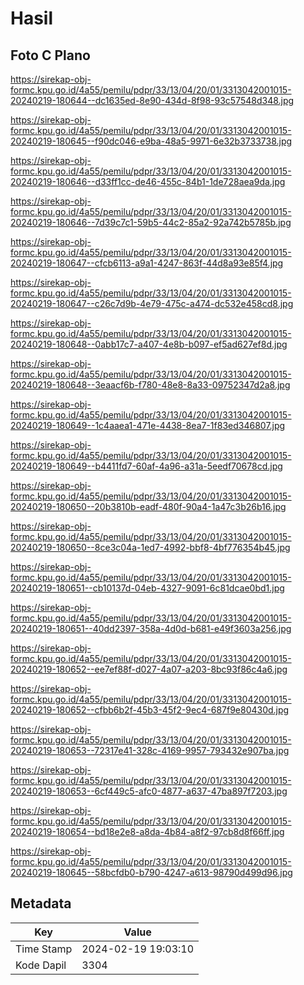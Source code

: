 # Hasil

## Foto C Plano

https://sirekap-obj-formc.kpu.go.id/4a55/pemilu/pdpr/33/13/04/20/01/3313042001015-20240219-180644--dc1635ed-8e90-434d-8f98-93c57548d348.jpg

https://sirekap-obj-formc.kpu.go.id/4a55/pemilu/pdpr/33/13/04/20/01/3313042001015-20240219-180645--f90dc046-e9ba-48a5-9971-6e32b3733738.jpg

https://sirekap-obj-formc.kpu.go.id/4a55/pemilu/pdpr/33/13/04/20/01/3313042001015-20240219-180646--d33ff1cc-de46-455c-84b1-1de728aea9da.jpg

https://sirekap-obj-formc.kpu.go.id/4a55/pemilu/pdpr/33/13/04/20/01/3313042001015-20240219-180646--7d39c7c1-59b5-44c2-85a2-92a742b5785b.jpg

https://sirekap-obj-formc.kpu.go.id/4a55/pemilu/pdpr/33/13/04/20/01/3313042001015-20240219-180647--cfcb6113-a9a1-4247-863f-44d8a93e85f4.jpg

https://sirekap-obj-formc.kpu.go.id/4a55/pemilu/pdpr/33/13/04/20/01/3313042001015-20240219-180647--c26c7d9b-4e79-475c-a474-dc532e458cd8.jpg

https://sirekap-obj-formc.kpu.go.id/4a55/pemilu/pdpr/33/13/04/20/01/3313042001015-20240219-180648--0abb17c7-a407-4e8b-b097-ef5ad627ef8d.jpg

https://sirekap-obj-formc.kpu.go.id/4a55/pemilu/pdpr/33/13/04/20/01/3313042001015-20240219-180648--3eaacf6b-f780-48e8-8a33-09752347d2a8.jpg

https://sirekap-obj-formc.kpu.go.id/4a55/pemilu/pdpr/33/13/04/20/01/3313042001015-20240219-180649--1c4aaea1-471e-4438-8ea7-1f83ed346807.jpg

https://sirekap-obj-formc.kpu.go.id/4a55/pemilu/pdpr/33/13/04/20/01/3313042001015-20240219-180649--b4411fd7-60af-4a96-a31a-5eedf70678cd.jpg

https://sirekap-obj-formc.kpu.go.id/4a55/pemilu/pdpr/33/13/04/20/01/3313042001015-20240219-180650--20b3810b-eadf-480f-90a4-1a47c3b26b16.jpg

https://sirekap-obj-formc.kpu.go.id/4a55/pemilu/pdpr/33/13/04/20/01/3313042001015-20240219-180650--8ce3c04a-1ed7-4992-bbf8-4bf776354b45.jpg

https://sirekap-obj-formc.kpu.go.id/4a55/pemilu/pdpr/33/13/04/20/01/3313042001015-20240219-180651--cb10137d-04eb-4327-9091-6c81dcae0bd1.jpg

https://sirekap-obj-formc.kpu.go.id/4a55/pemilu/pdpr/33/13/04/20/01/3313042001015-20240219-180651--40dd2397-358a-4d0d-b681-e49f3603a256.jpg

https://sirekap-obj-formc.kpu.go.id/4a55/pemilu/pdpr/33/13/04/20/01/3313042001015-20240219-180652--ee7ef88f-d027-4a07-a203-8bc93f86c4a6.jpg

https://sirekap-obj-formc.kpu.go.id/4a55/pemilu/pdpr/33/13/04/20/01/3313042001015-20240219-180652--cfbb6b2f-45b3-45f2-9ec4-687f9e80430d.jpg

https://sirekap-obj-formc.kpu.go.id/4a55/pemilu/pdpr/33/13/04/20/01/3313042001015-20240219-180653--72317e41-328c-4169-9957-793432e907ba.jpg

https://sirekap-obj-formc.kpu.go.id/4a55/pemilu/pdpr/33/13/04/20/01/3313042001015-20240219-180653--6cf449c5-afc0-4877-a637-47ba897f7203.jpg

https://sirekap-obj-formc.kpu.go.id/4a55/pemilu/pdpr/33/13/04/20/01/3313042001015-20240219-180654--bd18e2e8-a8da-4b84-a8f2-97cb8d8f66ff.jpg

https://sirekap-obj-formc.kpu.go.id/4a55/pemilu/pdpr/33/13/04/20/01/3313042001015-20240219-180645--58bcfdb0-b790-4247-a613-98790d499d96.jpg


## Metadata

| Key        | Value               |
| ---------- | ------------------- |
| Time Stamp | 2024-02-19 19:03:10 |
| Kode Dapil | 3304                |



